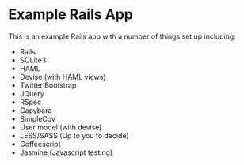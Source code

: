# Example Rails App

This is an example Rails app with a number of things set up including:

- Rails
- SQLite3
- HAML
- Devise (with HAML views)
- Twitter Bootstrap
- JQuery
- RSpec
- Capybara
- SimpleCov
- User model (with devise)
- LESS/SASS (Up to you to decide)
- Coffeescript
- Jasmine (Javascript testing)
